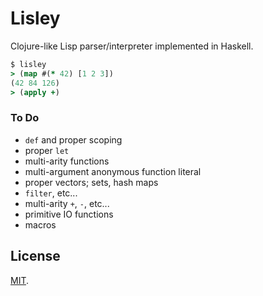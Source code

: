 # Lisley

Clojure-like Lisp parser/interpreter implemented in Haskell.

```clojure
$ lisley
> (map #(* 42) [1 2 3])
(42 84 126)
> (apply +)
```

### To Do

* `def` and proper scoping
* proper `let`
* multi-arity functions
* multi-argument anonymous function literal
* proper vectors; sets, hash maps
* `filter`, etc...
* multi-arity `+`, `-`, etc...
* primitive IO functions
* macros

## License

[MIT](LICENSE).
